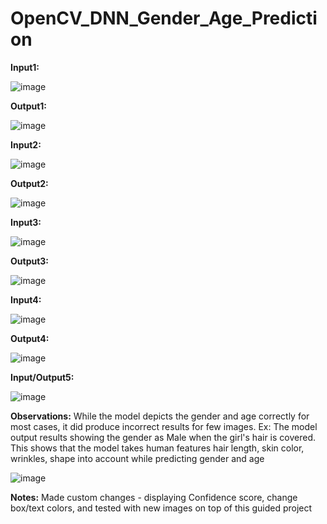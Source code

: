 # OpenCV_DNN_Gender_Age_Prediction

**Input1:**

![image](https://user-images.githubusercontent.com/8421214/117875198-e0596100-b26f-11eb-8acb-27f2f492ee78.png)

**Output1:**

![image](https://user-images.githubusercontent.com/8421214/117874940-9e301f80-b26f-11eb-83da-b40d32d9ed8f.png)

**Input2:**

![image](https://user-images.githubusercontent.com/8421214/117875411-20204880-b270-11eb-9d26-1db8c846298c.png)

**Output2:**

![image](https://user-images.githubusercontent.com/8421214/117875360-10a0ff80-b270-11eb-94d5-77adbfa02bb1.png)

**Input3:**

![image](https://user-images.githubusercontent.com/8421214/117875841-a3da3500-b270-11eb-9f2b-effb3a4e384a.png)

**Output3:**

![image](https://user-images.githubusercontent.com/8421214/117876488-6f1aad80-b271-11eb-9322-de36d491f11b.png)

**Input4:**

![image](https://user-images.githubusercontent.com/8421214/117876043-e26fef80-b270-11eb-9155-a403d7fceef0.png)

**Output4:**

![image](https://user-images.githubusercontent.com/8421214/117875997-d2f0a680-b270-11eb-9fd2-c2666f157468.png)

**Input/Output5:**

![image](https://user-images.githubusercontent.com/8421214/117876146-059a9f00-b271-11eb-9ea2-184e8b14efcb.png)

**Observations:**
While the model depicts the gender and age correctly for most cases, it did produce incorrect results for few images. Ex: The model output results showing the gender as Male when the girl's hair is covered. This shows that the model takes human features hair length, skin color, wrinkles, shape into account while predicting gender and age

![image](https://user-images.githubusercontent.com/8421214/117986273-79878680-b307-11eb-93eb-23eef5f21e74.png)

**Notes:**
Made custom changes - displaying Confidence score, change box/text colors, and tested with new images on top of this guided project

